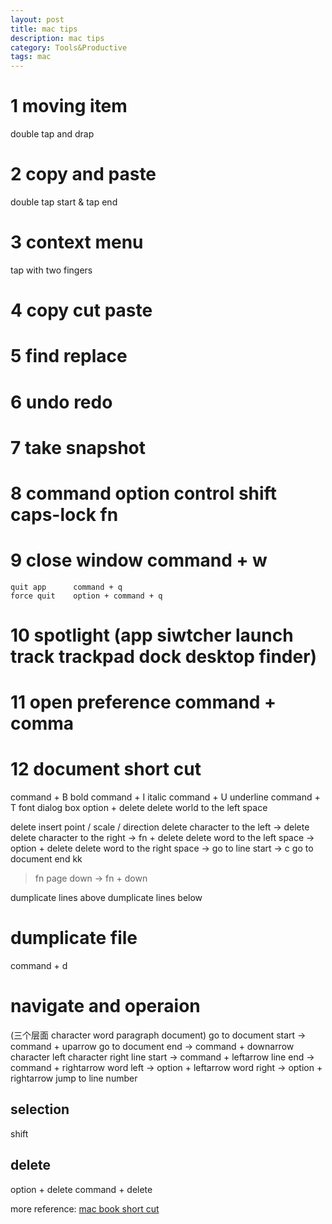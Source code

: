 ```yaml
---
layout: post
title: mac tips
description: mac tips
category: Tools&Productive
tags: mac 
---
```


## 
# 1 moving item
double tap and drap

# 2 copy and paste
double tap start & tap end

# 3 context menu
tap with two fingers

# 4 copy cut paste

# 5 find replace

# 6 undo redo 

# 7 take snapshot

# 8 command option control shift caps-lock fn

# 9 close window  command + w
    quit app      command + q
    force quit    option + command + q

# 10 spotlight (app siwtcher launch track trackpad dock desktop finder)

# 11 open preference command + comma

# 12 document short cut
command + B bold
command + I italic
command + U underline
command + T font dialog box
option + delete delete world to the left space

delete
insert point / scale / direction
delete character to the left  -> delete
delete character to the right -> fn + delete
delete word to the left space -> option + delete
delete word to the right space ->
go to line start -> c
go to document end kk

> fn 
page down -> fn + down


dumplicate lines above
dumplicate lines below

# dumplicate file 
command + d

# navigate and operaion
(三个层面 character word paragraph document)
go to document start -> command + uparrow
go to document end -> command + downarrow
character left
character right
line start -> command + leftarrow
line end -> command + rightarrow
word left -> option + leftarrow
word right -> option + rightarrow
jump to line number

## selection
shift

## delete 
option + delete 
command + delete

more reference:
[mac book short cut](https://support.apple.com/en-us/HT201236)









